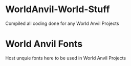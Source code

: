 # WorldAnvil-World-Stuff

Compiled all coding done for any World Anvil Projects

# World Anvil Fonts

Host unquie fonts here to be used in World Anvil Projects
